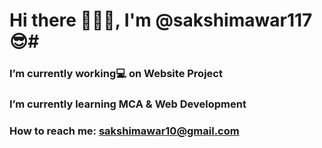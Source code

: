 # Hi there 🙋🏼‍♀️, I'm @sakshimawar117 😎#
 ### I’m currently working💻 on Website Project  
 ### I’m currently learning MCA & Web Development
### How to reach me: sakshimawar10@gmail.com
